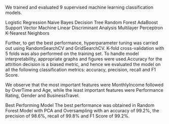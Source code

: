 We trained and evaluated 9 supervised machine learning classification models.

Logistic Regression
Naive Bayes
Decision Tree
Random Forest
AdaBoost
Support Vector Machine
Linear Discriminant Analysis
Multilayer Perceptron
K-Nearest Neighbors



Further, to get the best performance, hyperparameter tuning was carried out using RandomSearchCV and GridSearchCV. K-fold cross-validation with 5 folds was also performed on the training set. To handle model interpretability, appropriate graphs and figures were used.Accuracy for the attrition decision is a biased metric, and hence we evaluated the model on all the following classification metrics: accuracy, precision, recall and F1 Score.

We observe that the most important features were MonthlyIncome followed by OverTime and Age, while the least important features were Performance Rating, Gender and BusinessTravel.


Best Performing Model
The best performance was obtained in Random Forest Model with PCA and Oversampling with an accuracy of 99.2%, the precision of 98.6%, recall of 99.8% and F1 Score of 99.2%.

